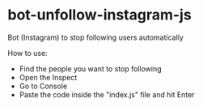 # bot-unfollow-instagram-js

Bot (Instagram) to stop following users automatically

How to use:

- Find the people you want to stop following
- Open the Inspect
- Go to Console
- Paste the code inside the "index.js" file and hit Enter